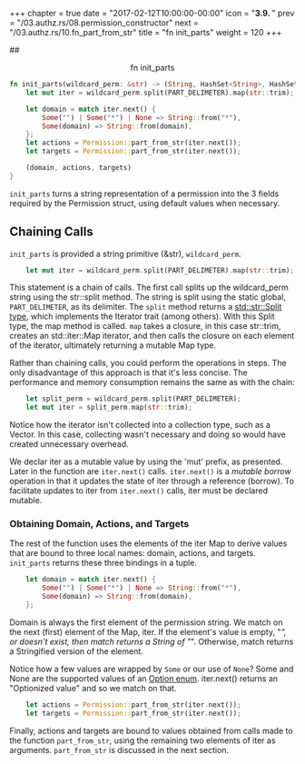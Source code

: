 +++
chapter = true
date = "2017-02-12T10:00:00-00:00"
icon = "<b>3.9. </b>"
prev = "/03.authz.rs/08.permission_constructor"
next = "/03.authz.rs/10.fn_part_from_str"
title = "fn init_parts"
weight = 120
+++

##<center>fn init_parts</center>

```rust
fn init_parts(wildcard_perm: &str) -> (String, HashSet<String>, HashSet<String>) {
    let mut iter = wildcard_perm.split(PART_DELIMETER).map(str::trim);

    let domain = match iter.next() {
        Some("") | Some("*") | None => String::from("*"),
        Some(domain) => String::from(domain),
    };
    let actions = Permission::part_from_str(iter.next());
    let targets = Permission::part_from_str(iter.next());

    (domain, actions, targets)
}
```
``init_parts`` turns a string representation of a permission into the 3 fields
required by the Permission struct, using default values when necessary.

## Chaining Calls

``init_parts`` is provided a string primitive (&str), ``wildcard_perm``.

```rust
    let mut iter = wildcard_perm.split(PART_DELIMETER).map(str::trim);
```

This statement is a chain of calls.  The first call splits up the wildcard_perm string using the str::split method.  The string is split using the static global, ``PART_DELIMETER``, as its delimiter.  The ``split`` method returns a [std::str::Split type](https://doc.rust-lang.org/std/str/struct.Split.html), which implements the Iterator trait (among others).  With this Split type, the map method is called.  ``map`` takes a closure, in this case str::trim, creates an std::iter::Map iterator, and then calls the closure on each element of the iterator, ultimately returning a mutable Map type.

Rather than chaining calls, you could perform the operations in steps.  The only disadvantage of this approach is that it's less concise.  The performance and memory consumption remains the same as with the chain:
```rust
    let split_perm = wildcard_perm.split(PART_DELIMETER);
    let mut iter = split_perm.map(str::trim);
```

Notice how the iterator isn't collected into a collection type, such as a Vector. In this case, collecting wasn't necessary and doing so would have created unnecessary overhead.

We declar iter as a mutable value by using the 'mut' prefix, as presented.  Later in the function are ``iter.next()`` calls.  ``iter.next()`` is a *mutable borrow* operation in that it updates the state of iter through a reference (borrow). To facilitate updates to iter from ``iter.next()`` calls, iter must be declared mutable.

### Obtaining Domain, Actions, and Targets

The rest of the function uses the elements of the iter Map to derive values that are bound to three local names:  domain, actions, and targets.  ``init_parts`` returns these three bindings in a tuple.

```rust
    let domain = match iter.next() {
        Some("") | Some("*") | None => String::from("*"),
        Some(domain) => String::from(domain),
    };
```

Domain is always the first element of the permission string.  We match on the next (first) element of the Map, iter.  If the element's value is empty, "*", or doesn't exist, then match returns a String of "*".  Otherwise, match returns a Stringified version of the element.

Notice how a few values are wrapped by ``Some`` or our use of ``None``?  Some and None are the supported values of an [Option enum](https://doc.rust-lang.org/std/option/enum.Option.html).  iter.next() returns an "Optionized value" and so we match on that.

```rust
    let actions = Permission::part_from_str(iter.next());
    let targets = Permission::part_from_str(iter.next());
```
Finally, actions and targets are bound to values obtained from calls made to the function ``part_from_str``, using the remaining two elements of iter as arguments.  ``part_from_str`` is discussed in the next section.
